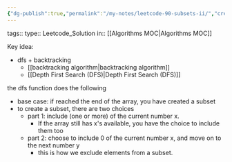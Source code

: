 ```yaml
---
{"dg-publish":true,"permalink":"/my-notes/leetcode-90-subsets-ii/","created":"2024-10-12T21:35:26.317-05:00","updated":"2024-10-12T21:36:04.909-05:00"}
---
```



tags:: 
type:: Leetcode_Solution
in:: [[Algorithms MOC\|Algorithms MOC]]


Key idea:
- dfs + backtracking
	- [[backtracking algorithm\|backtracking algorithm]]
	- [[Depth First Search (DFS)\|Depth First Search (DFS)]]

the dfs function does the following
- base case: if reached the end of the array, you have created a subset
- to create a subset, there are two choices
	- part 1: include (one or more) of the current number x. 
		- If the array still has x's available, you have the choice to include them too
	- part 2: choose to include 0 of the current number x, and move on to the next number y
		- this is how we exclude elements from a subset.
